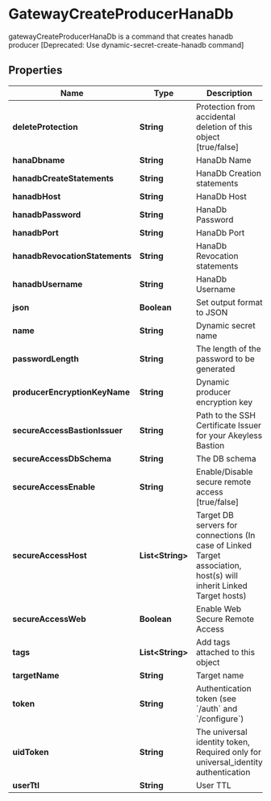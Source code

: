 

# GatewayCreateProducerHanaDb

gatewayCreateProducerHanaDb is a command that creates hanadb producer [Deprecated: Use dynamic-secret-create-hanadb command]

## Properties

Name | Type | Description | Notes
------------ | ------------- | ------------- | -------------
**deleteProtection** | **String** | Protection from accidental deletion of this object [true/false] |  [optional]
**hanaDbname** | **String** | HanaDb Name |  [optional]
**hanadbCreateStatements** | **String** | HanaDb Creation statements |  [optional]
**hanadbHost** | **String** | HanaDb Host |  [optional]
**hanadbPassword** | **String** | HanaDb Password |  [optional]
**hanadbPort** | **String** | HanaDb Port |  [optional]
**hanadbRevocationStatements** | **String** | HanaDb Revocation statements |  [optional]
**hanadbUsername** | **String** | HanaDb Username |  [optional]
**json** | **Boolean** | Set output format to JSON |  [optional]
**name** | **String** | Dynamic secret name | 
**passwordLength** | **String** | The length of the password to be generated |  [optional]
**producerEncryptionKeyName** | **String** | Dynamic producer encryption key |  [optional]
**secureAccessBastionIssuer** | **String** | Path to the SSH Certificate Issuer for your Akeyless Bastion |  [optional]
**secureAccessDbSchema** | **String** | The DB schema |  [optional]
**secureAccessEnable** | **String** | Enable/Disable secure remote access [true/false] |  [optional]
**secureAccessHost** | **List&lt;String&gt;** | Target DB servers for connections (In case of Linked Target association, host(s) will inherit Linked Target hosts) |  [optional]
**secureAccessWeb** | **Boolean** | Enable Web Secure Remote Access |  [optional]
**tags** | **List&lt;String&gt;** | Add tags attached to this object |  [optional]
**targetName** | **String** | Target name |  [optional]
**token** | **String** | Authentication token (see &#x60;/auth&#x60; and &#x60;/configure&#x60;) |  [optional]
**uidToken** | **String** | The universal identity token, Required only for universal_identity authentication |  [optional]
**userTtl** | **String** | User TTL |  [optional]




